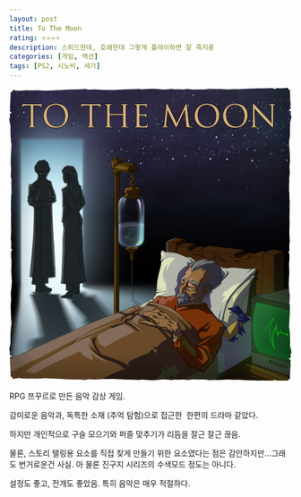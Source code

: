 ```yaml
---
layout: post
title: To The Moon
rating: ⭐️⭐️⭐️⭐️
description: 스피드한데, 호쾌한데 그렇게 플레이하면 잘 죽지롱
categories: [게임, 액션]
tags: [PS2, 시노비, 세가]
---
```


![To The Moon](../../images/2013/to_the_moon.png)

RPG 쯔꾸르로 만든 음악 감상 게임.

감미로운 음악과, 독특한 소재 (추억 탐험)으로 접근한  한편의 드라마 같았다.

하지만 개인적으로 구슬 모으기와 퍼즐 맞추기가 리듬을 잘근 잘근 끊음.

물론, 스토리 텔링용 요소를 직접 찾게 만들기 위한 요소였다는 점은 감안하지만...그래도 번거로운건 사실. 아 물론 진구지 시리즈의 수색모드 정도는 아니다.

설정도 좋고, 전개도 좋았음. 특히 음악은 매우 적절하다.
